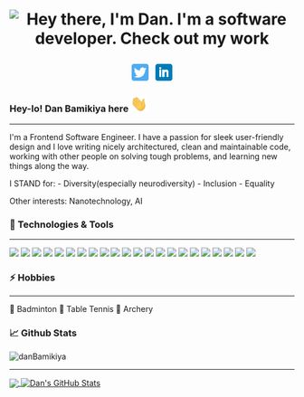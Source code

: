 <!-- Header gif -->

# <p align='center'>![Hey there, I'm Dan. I'm a software developer. Check out my work](https://raw.githubusercontent.com/danBamikiya/danBamikiya/main/dan_bio1.gif "Dan Bamikiya")<p>
<!-- <p align='center'><img src="https://raw.githubusercontent.com/danBamikiya/danBamikiya/main/dan_bio1.gif"></p> -->

<!-- Social links -->
<p align='center'>
<a href="https://twitter.com/danBamikiya"><img height="30" src="https://github.com/danBamikiya/danBamikiya/blob/main/twitter.png?raw=true"></a>&nbsp;&nbsp;
<a href="https://www.linkedin.com/in/dan-bamikiya/"><img height="30" src="https://github.com/danBamikiya/danBamikiya/blob/main/linkedin.png?raw=true"></a>
</p>

<!-- Greeting -->

### Hey-lo! Dan Bamikiya here <img src="https://raw.githubusercontent.com/danBamikiya/danBamikiya/main/wave.gif" width="30px"></h1>


---


<!-- About -->
I'm a Frontend Software Engineer. I have a passion for sleek user-friendly design and I love writing nicely architectured, clean and maintainable code, working with other people on solving tough problems, and learning new things along the way.

I STAND for: 
            - Diversity(especially neurodiversity)
            - Inclusion
            - Equality             

Other interests: Nanotechnology, AI


### 🔧 Technologies & Tools

  ---

![](https://img.shields.io/badge/Editor-Visual_Studio_Code-informational?style=flat&logo=visual-studio-code&logoColor=white&labelColor=9c9c9c&color=cdd5e0)
![](https://img.shields.io/badge/Code-HTML5-informational?style=flat&logo=html5&logoColor=white&labelColor=9c9c9c&color=cdd5e0)
![](https://img.shields.io/badge/Code-Sass-informational?style=flat&logo=sass&logoColor=white&labelColor=9c9c9c&color=cdd5e0)
![](https://img.shields.io/badge/Tool-Tailwind_CSS-informational?style=flat&logo=tailwindcss&logoColor=white&labelColor=9c9c9c&color=cdd5e0)
![](https://img.shields.io/badge/Code-JavaScript-informational?style=flat&logo=javascript&logoColor=white&labelColor=9c9c9c&color=cdd5e0)
![](https://img.shields.io/badge/Code-Typescript-informational?style=flat&logo=typescript&logoColor=white&labelColor=9c9c9c&color=cdd5e0)
![](https://img.shields.io/badge/Code-React-informational?style=flat&logo=react&logoColor=white&labelColor=9c9c9c&color=cdd5e0)
![](https://img.shields.io/badge/Code-Angular-informational?style=flat&logo=angular&logoColor=white&labelColor=9c9c9c&color=cdd5e0)
![](https://img.shields.io/badge/Tool-Gatsby-informational?style=flat&logo=gatsby&logoColor=white&labelColor=9c9c9c&color=cdd5e0)
![](https://img.shields.io/badge/Tool-Webpack-informational?style=flat&logo=webpack&logoColor=white&labelColor=9c9c9c&color=cdd5e0)
![](https://img.shields.io/badge/Tool-Babel-informational?style=flat&logo=babel&logoColor=white&labelColor=9c9c9c&color=cdd5e0)
![](https://img.shields.io/badge/Tool-Jest-informational?style=flat&logo=jest&logoColor=white&labelColor=9c9c9c&color=cdd5e0)
![](https://img.shields.io/badge/Code-GraphQL-informational?style=flat&logo=graphql&logoColor=white&labelColor=9c9c9c&color=cdd5e0)
![](https://img.shields.io/badge/Cloud-AWS-informational?style=flat&logo=amazonaws&logoColor=white&labelColor=9c9c9c&color=cdd5e0)
![](https://img.shields.io/badge/Cloud-Heroku-informational?style=flat&logo=heroku&logoColor=white&labelColor=9c9c9c&color=cdd5e0)
![](https://img.shields.io/badge/Tool-Redis-informational?style=flat&logo=redis&logoColor=white&labelColor=9c9c9c&color=cdd5e0)
![](https://img.shields.io/badge/Tool-PostgreSQL-informational?style=flat&logo=postgresql&logoColor=white&labelColor=9c9c9c&color=cdd5e0)
![](https://img.shields.io/badge/Tool-Docker-informational?style=flat&logo=docker&logoColor=white&labelColor=9c9c9c&color=cdd5e0)
![](https://img.shields.io/badge/Tool-Kubernetes-informational?style=flat&logo=kubernetes&logoColor=white&labelColor=9c9c9c&color=cdd5e0)
![](https://img.shields.io/badge/Tool-Node.js-informational?style=flat&logo=node.js&logoColor=white&labelColor=9c9c9c&color=cdd5e0)
![](https://img.shields.io/badge/Tool-Gulp.js-informational?style=flat&logo=gulp&logoColor=white&labelColor=9c9c9c&color=cdd5e0)
![](https://img.shields.io/badge/Tool-MongoDB-informational?style=flat&logo=mongodb&logoColor=white&labelColor=9c9c9c&color=cdd5e0)


### ⚡ Hobbies

  ---

🏸 Badminton  🏓 Table Tennis 🏹 Archery

### 📈 Github Stats

<img src="https://komarev.com/ghpvc/?username=danBamikiya&label=Profile%20views&color=00acee&style=flat" alt="danBamikiya" />

  ---


<a href="https://github.com/danBamikiya/danBamikiya">
  <img align="center" src="https://github-readme-stats.vercel.app/api/top-langs/?username=danBamikiya&hide=html&bg_color=031a1f&title_color=bdddff&text_color=44a7c4&icon_color=0e6b7f" />
</a>
<a href="https://github.com/danBamikiya/danBamikiya">
  <img align="center" src="https://github-readme-stats.vercel.app/api?username=danBamikiya&show_icons=true&show_owner=true&line_height=27&count_private=true&include_all_commits=true&title_color=bdddff&text_color=1cd6ff&icon_color=ef8539&bg_color=031a1f" alt="Dan's GitHub Stats" />
</a>

